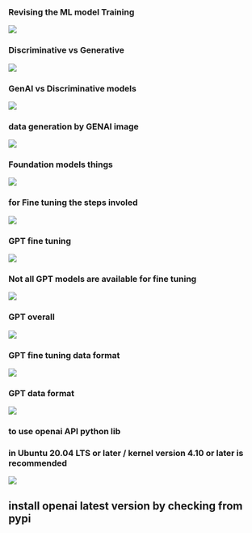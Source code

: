 ### Revising the ML model Training 

<img src="ml1.png">

### Discriminative vs Generative 

<img src="ml2.png">

### GenAI vs Discriminative models

<img src="ml3.png">

### data generation by GENAI image 

<img src="ml4.png">

### Foundation models things 

<img src="ml5.png">

### for Fine tuning the steps involed 

<img src="m.png">

### GPT fine tuning 

<img src="gpt1.png">

### Not all GPT models are available for fine tuning 

<img src="gpt2.png">

### GPT overall 

<img src="gpt3.png">


### GPT fine tuning data format 

<img src="format1.png">

### GPT data format 

<img src="format2.png">

### to use openai API python lib 
### in Ubuntu 20.04 LTS or later / kernel version 4.10 or later is recommended 

<img src="check.png">

## install openai latest version by checking from pypi 

